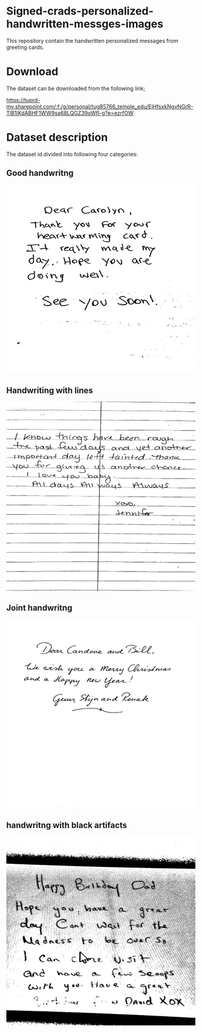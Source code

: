 # Signed-crads-personalized-handwritten-messges-images

This repository contain the handwritten personalized messages from greeting cards.

# Download
The dataset can be downloaded from the following link;

https://tuprd-my.sharepoint.com/:f:/g/personal/tug85766_temple_edu/EjHfsxkNgvNGrR-TlB1iKdABHF1WW9sa68LQGZ39oWfI-g?e=ezrfOW


# Dataset description
The dataset id divided into following four categories:
## Good handwritng
<img src="https://github.com/sidrahhanif/Signed-crads-personalized-handwritten-messges-images/blob/main/images/good.png"  width="500" height="500">

## Handwriting with lines

<img src="https://github.com/sidrahhanif/Signed-crads-personalized-handwritten-messges-images/blob/main/images/lines.png"  width="500" height="500">


## Joint handwritng
<img src="https://github.com/sidrahhanif/Signed-crads-personalized-handwritten-messges-images/blob/main/images/joint.png"  width="500" height="500">

## handwritng with black artifacts


<img src="https://github.com/sidrahhanif/Signed-crads-personalized-handwritten-messges-images/blob/main/images/black_background2.png"  width="500" height="500">
